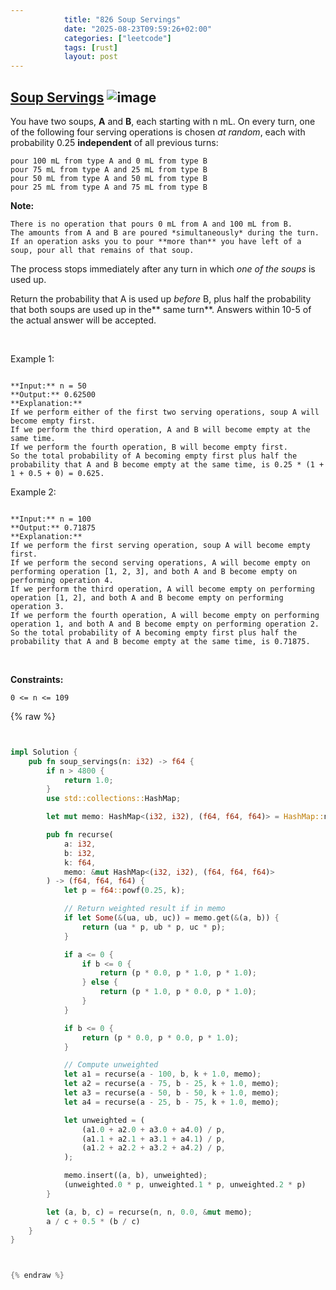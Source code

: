 ```yaml
---
            title: "826 Soup Servings"
            date: "2025-08-23T09:59:26+02:00"
            categories: ["leetcode"]
            tags: [rust]
            layout: post
---
```

            
## [Soup Servings](https://leetcode.com/problems/soup-servings) ![image](https://img.shields.io/badge/Difficulty-Medium-orange)

You have two soups, **A** and **B**, each starting with n mL. On every turn, one of the following four serving operations is chosen *at random*, each with probability 0.25 **independent** of all previous turns:

	pour 100 mL from type A and 0 mL from type B
	pour 75 mL from type A and 25 mL from type B
	pour 50 mL from type A and 50 mL from type B
	pour 25 mL from type A and 75 mL from type B

**Note:**

	There is no operation that pours 0 mL from A and 100 mL from B.
	The amounts from A and B are poured *simultaneously* during the turn.
	If an operation asks you to pour **more than** you have left of a soup, pour all that remains of that soup.

The process stops immediately after any turn in which *one of the soups* is used up.

Return the probability that A is used up *before* B, plus half the probability that both soups are used up in the** same turn**. Answers within 10-5 of the actual answer will be accepted.

 

Example 1:

```

**Input:** n = 50
**Output:** 0.62500
**Explanation:** 
If we perform either of the first two serving operations, soup A will become empty first.
If we perform the third operation, A and B will become empty at the same time.
If we perform the fourth operation, B will become empty first.
So the total probability of A becoming empty first plus half the probability that A and B become empty at the same time, is 0.25 * (1 + 1 + 0.5 + 0) = 0.625.

```

Example 2:

```

**Input:** n = 100
**Output:** 0.71875
**Explanation:** 
If we perform the first serving operation, soup A will become empty first.
If we perform the second serving operations, A will become empty on performing operation [1, 2, 3], and both A and B become empty on performing operation 4.
If we perform the third operation, A will become empty on performing operation [1, 2], and both A and B become empty on performing operation 3.
If we perform the fourth operation, A will become empty on performing operation 1, and both A and B become empty on performing operation 2.
So the total probability of A becoming empty first plus half the probability that A and B become empty at the same time, is 0.71875.

```

 

**Constraints:**

	0 <= n <= 109

{% raw %}


```rust


impl Solution {
    pub fn soup_servings(n: i32) -> f64 {
        if n > 4800 {
            return 1.0;
        }
        use std::collections::HashMap;

        let mut memo: HashMap<(i32, i32), (f64, f64, f64)> = HashMap::new();

        pub fn recurse(
            a: i32,
            b: i32,
            k: f64,
            memo: &mut HashMap<(i32, i32), (f64, f64, f64)>
        ) -> (f64, f64, f64) {
            let p = f64::powf(0.25, k);

            // Return weighted result if in memo
            if let Some(&(ua, ub, uc)) = memo.get(&(a, b)) {
                return (ua * p, ub * p, uc * p);
            }

            if a <= 0 {
                if b <= 0 {
                    return (p * 0.0, p * 1.0, p * 1.0);
                } else {
                    return (p * 1.0, p * 0.0, p * 1.0);
                }
            }

            if b <= 0 {
                return (p * 0.0, p * 0.0, p * 1.0);
            }

            // Compute unweighted
            let a1 = recurse(a - 100, b, k + 1.0, memo);
            let a2 = recurse(a - 75, b - 25, k + 1.0, memo);
            let a3 = recurse(a - 50, b - 50, k + 1.0, memo);
            let a4 = recurse(a - 25, b - 75, k + 1.0, memo);

            let unweighted = (
                (a1.0 + a2.0 + a3.0 + a4.0) / p,
                (a1.1 + a2.1 + a3.1 + a4.1) / p,
                (a1.2 + a2.2 + a3.2 + a4.2) / p,
            );

            memo.insert((a, b), unweighted);
            (unweighted.0 * p, unweighted.1 * p, unweighted.2 * p)
        }

        let (a, b, c) = recurse(n, n, 0.0, &mut memo);
        a / c + 0.5 * (b / c)
    }
}



{% endraw %}
```
